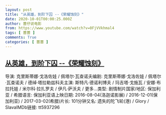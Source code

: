 ```yaml
---
layout: post
title: "从英雄，到阶下囚 --《荣耀蚀刻》"
date: 2020-10-01T00:00:25.000Z
author: 蔷仔说电影
from: https://www.youtube.com/watch?v=0FjVVkhmal4
tags: [ 蔷蔷 ]
comments: True
categories: [ 蔷蔷 ]
---
```

<!--1601510425000-->
[从英雄，到阶下囚 --《荣耀蚀刻》](https://www.youtube.com/watch?v=0FjVVkhmal4)
------

<div>
导演: 克里斯蒂娜·戈洛佐娃 / 佩塔尔·瓦查诺夫编剧: 克里斯蒂娜·戈洛佐娃 / 佩塔尔·瓦查诺夫 / 德绰·塔拉勒兹科夫主演: 斯特凡·德诺利博夫 / 玛吉塔·戈施瓦 / 安娜·布拉托娃 / 米尔科·拉扎罗夫 / 伊凡·萨沃夫 / 更多...类型: 剧情制片国家/地区: 保加利亚 / 希腊语言: 保加利亚语上映日期: 2016-08-04(洛迦诺影展) / 2016-12-01(保加利亚) / 2017-03-02(希腊)片长: 101分钟又名: 遗失的陀飞轮(港) / Glory / SlavaIMDb链接: tt5937296
</div>
